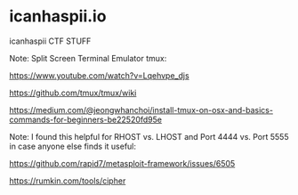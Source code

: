 # icanhaspii.io
icanhaspii CTF STUFF 

Note: Split Screen Terminal Emulator tmux: 

https://www.youtube.com/watch?v=Lqehvpe_djs 

https://github.com/tmux/tmux/wiki 

https://medium.com/@jeongwhanchoi/install-tmux-on-osx-and-basics-commands-for-beginners-be22520fd95e 


Note: I found this helpful for RHOST vs. LHOST and Port 4444 vs. Port 5555 in case anyone else finds it useful: 

https://github.com/rapid7/metasploit-framework/issues/6505 

https://rumkin.com/tools/cipher 
